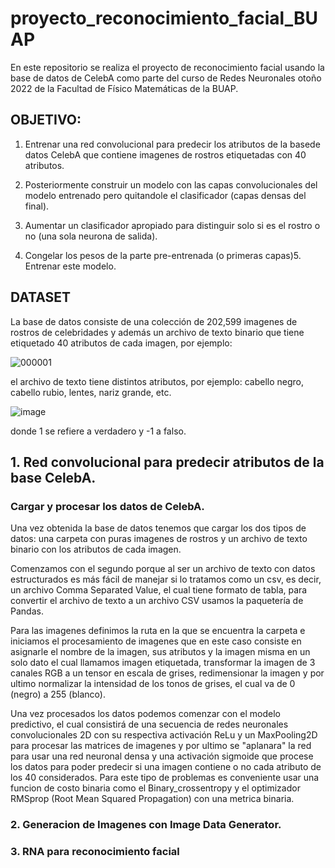 # proyecto_reconocimiento_facial_BUAP
En este repositorio se realiza el proyecto de reconocimiento facial usando la base de datos de CelebA como parte del curso de Redes Neuronales otoño 2022 de la Facultad de Físico Matemáticas de la BUAP.

## OBJETIVO:
  1.  Entrenar  una  red  convolucional  para  predecir  los  atributos  de  la  basede datos CelebA que contiene imagenes de rostros etiquetadas con 40 atributos.
  
  2.  Posteriormente  construir  un  modelo  con  las  capas  convolucionales  del modelo entrenado pero quitandole el   clasificador (capas densas del final).
   
  3.  Aumentar un clasificador apropiado para distinguir solo si es el rostro o no (una sola neurona de salida).
  
  4.  Congelar los pesos de la parte pre-entrenada (o primeras capas)5.  Entrenar este modelo.


## DATASET
La base de datos consiste de una colección de 202,599 imagenes de rostros de celebridades y además un archivo de texto binario que tiene etiquetado 40 atributos de cada imagen, por ejemplo: 


![000001](https://user-images.githubusercontent.com/80428982/201582832-e54f4048-5f73-4f22-a2bd-f37ecf7fdc7d.jpg)


el archivo de texto tiene distintos atributos, por ejemplo: cabello negro, cabello rubio, lentes, nariz grande, etc.


![image](https://user-images.githubusercontent.com/80428982/201583035-d2e883b4-c96f-4ccb-ac0a-50883b125f2f.png)


donde 1 se refiere a verdadero y -1 a falso.


## 1. Red convolucional para predecir atributos de la base CelebA.
### Cargar y procesar los datos de CelebA. 
Una vez obtenida la base de datos tenemos que cargar los dos tipos de datos: una carpeta con puras imagenes de rostros y un archivo de texto binario con los atributos de cada imagen. 


Comenzamos con el segundo porque al ser un archivo de texto con datos estructurados es más fácil de manejar si lo tratamos como un csv, es decir, un archivo Comma Separated Value, el cual tiene formato de tabla, para convertir el archivo de texto a un archivo CSV usamos la paquetería de Pandas.


Para las imagenes definimos la ruta en la que se encuentra la carpeta e iniciamos el procesamiento de imagenes que en este caso consiste en asignarle el nombre de la imagen, sus atributos y la imagen misma en un solo dato el cual llamamos imagen etiquetada, transformar la imagen de 3 canales RGB a un tensor en escala de grises, redimensionar la imagen y por ultimo normalizar la intensidad de los tonos de grises, el cual va de 0 (negro) a 255 (blanco).


Una vez procesados los datos podemos comenzar con el modelo predictivo, el cual consistirá de una secuencia de redes neuronales convolucionales 2D con su respectiva activación ReLu y un MaxPooling2D para procesar las matrices de imagenes y por ultimo se "aplanara" la red para usar una red neuronal densa y una activación sigmoide que procese los datos para poder predecir si una imagen contiene o no cada atributo de los 40 considerados. Para este tipo de problemas es conveniente usar una funcion de costo binaria como el Binary_crossentropy y el optimizador RMSprop (Root Mean Squared Propagation) con una metrica binaria.



### 2. Generacion de Imagenes con Image Data Generator.




### 3. RNA para reconocimiento facial




